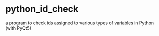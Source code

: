 # python_id_check
a program to check ids assigned to various types of variables in Python (with PyQt5)
